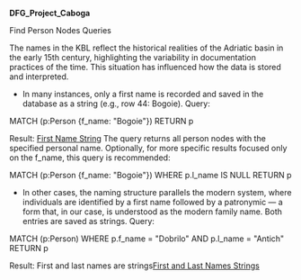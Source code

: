 **DFG_Project_Caboga**

Find Person Nodes Queries

The names in the KBL reflect the historical realities of the Adriatic basin in the early 15th century, highlighting the variability in documentation practices of the time. This situation has influenced how the data is stored and interpreted.

  - In many instances, only a first name is recorded and saved in the database as a string (e.g., row 44: Bogoie).
    Query:

MATCH (p:Person {f_name: "Bogoie"})
RETURN p

Result: [First Name String](http://https://github.com/VladaAlek/dfg_project_caboga/blob/main/neo4j_query_table_data_2025-6-30.json "First Name String")
The query returns all person nodes with the specified personal name.
Optionally, for more specific results focused only on the f_name, this query is recommended:

MATCH (p:Person {f_name: "Bogoie"})
WHERE p.l_name IS NULL
RETURN p

   - In other cases, the naming structure parallels the modern system, where individuals are identified by a first name followed by a patronymic — a form that, in our case, is understood as the modern family name. Both entries are saved as strings.
    Query:

MATCH (p:Person)
WHERE p.f_name = "Dobrilo" AND p.l_name = "Antich"
RETURN p

Result: First and last names are strings[First and Last Names Strings](http://https://github.com/VladaAlek/dfg_project_caboga/blob/main/first%20and%20last%20names%20are%20strings.json "First and Last Names Strings")
